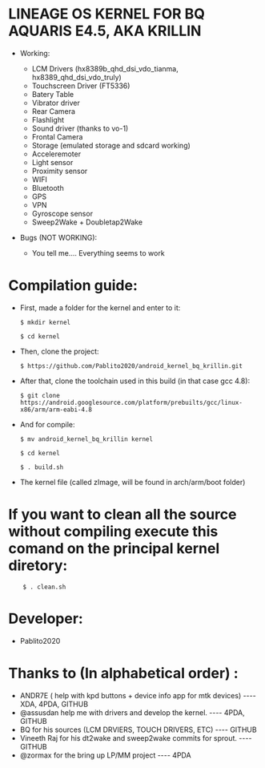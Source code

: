 # LINEAGE OS KERNEL FOR BQ AQUARIS E4.5, AKA KRILLIN

* Working:

  * LCM Drivers (hx8389b_qhd_dsi_vdo_tianma, hx8389_qhd_dsi_vdo_truly)
  * Touchscreen Driver (FT5336)
  * Batery Table
  * Vibrator driver
  * Rear Camera
  * Flashlight
  * Sound driver (thanks to vo-1)
  * Frontal Camera
  * Storage (emulated storage and sdcard working)
  * Acceleremoter
  * Light sensor
  * Proximity sensor
  * WIFI
  * Bluetooth
  * GPS
  * VPN
  * Gyroscope sensor
  * Sweep2Wake + Doubletap2Wake

* Bugs (NOT WORKING):

  * You tell me.... Everything seems to work

# Compilation guide:
  
  * First, made a folder for the kernel and enter to it:

        $ mkdir kernel

        $ cd kernel

  * Then, clone the project: 

        $ https://github.com/Pablito2020/android_kernel_bq_krillin.git

  * After that, clone the toolchain used in this build (in that case gcc 4.8): 

        $ git clone https://android.googlesource.com/platform/prebuilts/gcc/linux-x86/arm/arm-eabi-4.8

  * And for compile:

        $ mv android_kernel_bq_krillin kernel

        $ cd kernel

        $ . build.sh

  * The kernel file (called zImage, will be found in arch/arm/boot folder)

# If you want to clean all the source without compiling execute this comand on the principal kernel diretory:

        $ . clean.sh

# Developer:

   * Pablito2020

# Thanks to (In alphabetical order) :

   * ANDR7E ( help with kpd buttons + device info app for mtk devices) ---- XDA, 4PDA, GITHUB
   * @assusdan help me with drivers and develop the kernel. ---- 4PDA, GITHUB
   * BQ for his sources (LCM DRVIERS, TOUCH DRIVERS, ETC) ---- GITHUB
   * Vineeth Raj for his dt2wake and sweep2wake commits for sprout. ---- GITHUB
   * @zormax for the bring up LP/MM project ---- 4PDA
    
